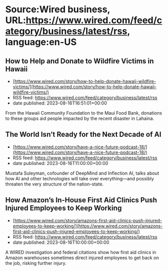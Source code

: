 # Source:Wired business, URL:https://www.wired.com/feed/category/business/latest/rss, language:en-US

## How to Help and Donate to Wildfire Victims in Hawaii
 - [https://www.wired.com/story/how-to-help-donate-hawaii-wildfire-victims/](https://www.wired.com/story/how-to-help-donate-hawaii-wildfire-victims/)
 - RSS feed: https://www.wired.com/feed/category/business/latest/rss
 - date published: 2023-08-16T16:51:01+00:00

From the Hawaii Community Foundation to the Maui Food Bank, donations to these groups aid people impacted by the recent disaster in Lahaina.

## The World Isn’t Ready for the Next Decade of AI
 - [https://www.wired.com/story/have-a-nice-future-podcast-18/](https://www.wired.com/story/have-a-nice-future-podcast-18/)
 - RSS feed: https://www.wired.com/feed/category/business/latest/rss
 - date published: 2023-08-16T11:00:00+00:00

Mustafa Suleyman, cofounder of DeepMind and Inflection AI, talks about how AI and other technologies will take over everything—and possibly threaten the very structure of the nation-state.

## How Amazon’s In-House First Aid Clinics Push Injured Employees to Keep Working
 - [https://www.wired.com/story/amazons-first-aid-clinics-push-injured-employees-to-keep-working/](https://www.wired.com/story/amazons-first-aid-clinics-push-injured-employees-to-keep-working/)
 - RSS feed: https://www.wired.com/feed/category/business/latest/rss
 - date published: 2023-08-16T10:00:00+00:00

A WIRED investigation and federal citations show how first aid clinics in Amazon warehouses sometimes direct injured employees to get back on the job, risking further injury.

